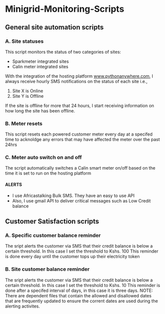 # Minigrid-Monitoring-Scripts

## General site automation scripts
### A. Site statuses
This script monitors the status of two categories of sites:
- Sparkmeter integrated sites
- Calin meter integrated sites

With the integration of the hosting platform www.pythonanywhere.com, I always receive hourly SMS notifications on the status of each site i.e.,
1. Site X is Online
2. Site Y is Offline

If the site is offline for more that 24 hours, I start receiving information on how long the site has been offline.

### B. Meter resets
This script resets each powered customer meter every day at a specifed time to acknoldge any errors that may have affected the meter over the past 24hrs

### C. Meter auto switch on and off
The script automatically switches a Calin smart meter on/off  based on the time it is set to run on the hosting platform

#### ALERTS
- I use Africastalking Bulk SMS. They have an easy to use API
- Also, I use gmail API to deliver critical messages such as Low Credit balance

## Customer Satisfaction scripts
### A. Specific customer balance reminder
The sript alerts the customer via SMS that their credit balance is below a certain threshold. In this case I set the threshold to Kshs. 100
This reminder is done every day until the customer tops up their electricity token

### B. Site customer balance reminder
The sript alerts the customer via SMS that their credit balance is below a certain threshold. In this case I set the threshold to Kshs. 10
This reminder is done after a specifed interval of days, in this case it is three days.
NOTE:
There are dependent files that contain the allowed and disallowed dates that are frequently updated to ensure the corrent dates are used during the alerting activites.

